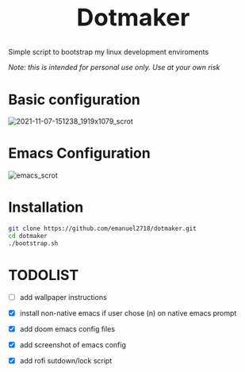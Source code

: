 <h1 align="center" style="font-size: 3rem;">
Dotmaker
</h1>

Simple script to bootstrap my linux development enviroments

*Note: this is intended for personal use only. Use at your own risk*


# Basic configuration

![2021-11-07-151238_1919x1079_scrot](https://user-images.githubusercontent.com/55965894/140658554-92b17cfa-014b-49bc-8c0e-a06f90863ccb.png)


# Emacs Configuration

![emacs_scrot](https://user-images.githubusercontent.com/55965894/140658432-5e12deae-8af9-43e1-b429-d773df016f37.png)

# Installation

```sh
git clone https://github.com/emanuel2718/dotmaker.git
cd dotmaker
./bootstrap.sh
```


# TODOLIST

- [ ] add wallpaper instructions
- [x] install non-native emacs if user chose (n) on native emacs prompt
- [x] add doom emacs config files
- [x] add screenshot of emacs config
- [x] add rofi sutdown/lock script

